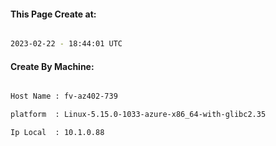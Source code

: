 
   
#### This Page Create at:

```bash

2023-02-22 - 18:44:01 UTC

```

#### Create By Machine:

```bash

Host Name : fv-az402-739

platform  : Linux-5.15.0-1033-azure-x86_64-with-glibc2.35

Ip Local  : 10.1.0.88

```

